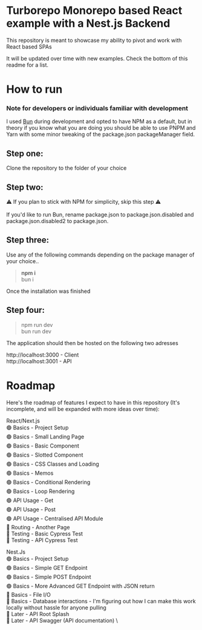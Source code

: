 # Turborepo Monorepo based React example with a Nest.js Backend

This repository is meant to showcase my ability to pivot and work with React based SPAs

It will be updated over time with new examples. Check the bottom of this readme for a list.

# How to run

### Note for developers or individuals familiar with development
I used [Bun](https://bun.sh) during development and opted to have NPM as a default, but in theory if you know what you are doing you should be able to use PNPM and Yarn with some minor tweaking of the package.json packageManager field.

## Step one:
Clone the repository to the folder of your choice

## Step two:
⚠ If you plan to stick with NPM for simplicity, skip this step ⚠\
\
If you'd like to run Bun, rename package.json to package.json.disabled and package.json.disabled2 to package.json.

## Step three:
Use any of the following commands depending on the package manager of your choice..
><b>npm i</b>\
bun i

Once the installation was finished

## Step four:
>npm run dev\
bun run dev

The application should then be hosted on the following two adresses

http://localhost:3000 - Client\
http://localhost:3001 - API

# Roadmap

Here's the roadmap of features I expect to have in this repository (It's incomplete, and will be expanded with more ideas over time):

React/Next.js \
🟢 Basics - Project Setup \
🟢 Basics - Small Landing Page \
🟢 Basics - Basic Component \
🟢 Basics - Slotted Component \
🟢 Basics - CSS Classes and Loading \
🟢 Basics - Memos \
🟢 Basics - Conditional Rendering \
🟢 Basics - Loop Rendering \
🟢 API Usage - Get \
🟢 API Usage - Post \
🟢 API Usage - Centralised API Module \
🔴 Routing - Another Page \
🔴 Testing - Basic Cypress Test \
🔴 Testing - API Cypress Test

Nest.Js \
🟢 Basics - Project Setup \
🟢 Basics - Simple GET Endpoint \
🟢 Basics - Simple POST Endpoint \
🟢 Basics - More Advanced GET Endpoint with JSON return \
🔴 Basics - File I/O \
🔴 Basics - Database interactions - I'm figuring out how I can make this work locally without hassle for anyone pulling\
🔴 Later - API Root Splash \
🔴 Later - API Swagger (API documentation) \